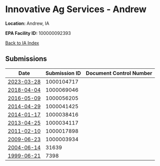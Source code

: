 # Innovative Ag Services - Andrew

**Location:** Andrew, IA

**EPA Facility ID:** 100000092393

[Back to IA Index](../../index.md)

## Submissions

| Date | Submission ID | Document Control Number |
|------|--------------|-------------------------|
| [2023-03-28](submissions/1000104717.md) | 1000104717 |  |
| [2018-04-04](submissions/1000069046.md) | 1000069046 |  |
| [2016-05-09](submissions/1000056205.md) | 1000056205 |  |
| [2014-04-29](submissions/1000041425.md) | 1000041425 |  |
| [2014-01-17](submissions/1000038416.md) | 1000038416 |  |
| [2013-04-25](submissions/1000034117.md) | 1000034117 |  |
| [2011-02-10](submissions/1000017898.md) | 1000017898 |  |
| [2009-06-23](submissions/1000003934.md) | 1000003934 |  |
| [2004-06-14](submissions/31639.md) | 31639 |  |
| [1999-06-21](submissions/7398.md) | 7398 |  |
